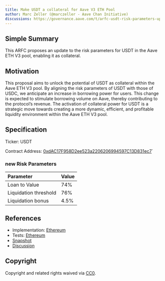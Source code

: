 ```yaml
---
title: Make USDT a collateral for Aave V3 ETH Pool
author: Marc Zeller (@marczeller - Aave Chan Initiative)
discussions: https://governance.aave.com/t/arfc-usdt-risk-parameters-update-aave-v3-eth-pool/13571
---
```


## Simple Summary

This ARFC proposes an update to the risk parameters for USDT in the Aave ETH V3 pool, enabling it as collateral.

## Motivation

This proposal aims to unlock the potential of USDT as collateral within the Aave ETH V3 pool. By aligning the risk parameters of USDT with those of USDC, we anticipate an increase in borrowing power for users. This change is expected to stimulate borrowing volume on Aave, thereby contributing to the protocol’s revenue. The activation of collateral power for USDT is a strategic move towards creating a more dynamic, efficient, and profitable liquidity environment within the Aave ETH V3 pool.

## Specification

Ticker: USDT

Contract Address: [0xdAC17F958D2ee523a2206206994597C13D831ec7](https://etherscan.io/address/0xdAC17F958D2ee523a2206206994597C13D831ec7)`

### new Risk Parameters

| Parameter             | Value |
| :-------------------- | :---- |
| Loan to Value         | 74%   |
| Liquidation threshold | 76%   |
| Liquidation bonus     | 4.5%  |

## References

- Implementation: [Ethereum](src/AaveV3_Eth_AaveV3USDTRiskParams_20231107/AaveV3_Eth_AaveV3USDTRiskParams_20231107.sol)
- Tests: [Ethereum](src/AaveV3_Eth_AaveV3USDTRiskParams_20231107/AaveV3_Eth_AaveV3USDTRiskParams_20231107.t.sol)
- [Snapshot](https://snapshot.org/#/aave.eth/proposal/0x3690a2555731c402ac5dbcd225bdbc64f0bd11991d4d391d2682eb77b5dfa2a6)
- [Discussion](https://governance.aave.com/t/arfc-usdt-risk-parameters-update-aave-v3-eth-pool/13571)

## Copyright

Copyright and related rights waived via [CC0](https://creativecommons.org/publicdomain/zero/1.0/).
